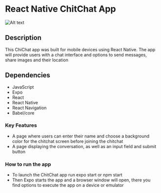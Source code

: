 # React Native ChitChat App

<img src="/assets/ChitChat-img.png" alt="Alt text" style="display: inline-block; margin: 0 auto; max-width: 800px">

## Description

This ChiChat app was built for mobile devices using React Native. The app will provide users with a chat interface and options to send messages, share images and their location

## Dependencies

- JavaScript
- Expo
- React
- React Native
- React Navigation
- Babel/core

### Key Features

- A page where users can enter their name and choose a background color for the chitchat screen before joining the chitchat
- A page displaying the conversation, as well as an input field and submit button

### How to run the app

- To launch the ChitChat app run expo start or npm start
- Then Expo starts the app and a browser window will open, there you find options to execute the app on a device or emulator
